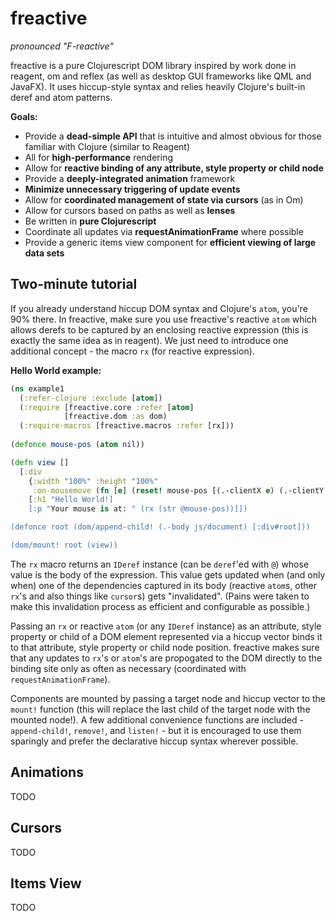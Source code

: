 # freactive
*pronounced "F-reactive"*

freactive is a pure Clojurescript DOM library inspired by work done in reagent, om and reflex (as well as desktop GUI frameworks like QML and JavaFX). It uses hiccup-style syntax and relies heavily Clojure's built-in deref and atom patterns.

**Goals:**
* Provide a **dead-simple API** that is intuitive and almost obvious for those familiar with Clojure (similar to Reagent)
* All for **high-performance** rendering
* Allow for **reactive binding of any attribute, style property or child node**
* Provide a **deeply-integrated animation** framework
* **Minimize unnecessary triggering of update events**
* Allow for **coordinated management of state via cursors** (as in Om)
* Allow for cursors based on paths as well as **lenses**
* Be written in **pure Clojurescript**
* Coordinate all updates via **requestAnimationFrame** where possible
* Provide a generic items view component for **efficient viewing of large data sets**

## Two-minute tutorial

If you already understand hiccup DOM syntax and Clojure's `atom`, you're 90% there. In freactive, make sure you use freactive's reactive `atom` which allows derefs to be captured by an enclosing reactive expression (this is exactly the same idea as in reagent). We just need to introduce one additional concept - the macro `rx` (for reactive expression).

**Hello World example:**

```clojure
(ns example1
  (:refer-clojure :exclude [atom])
  (:require [freactive.core :refer [atom]
            [freactive.dom :as dom)
  (:require-macros [freactive.macros :refer [rx]))
    
(defonce mouse-pos (atom nil))

(defn view []
  [:div
    {:width "100%" :height "100%"
     :on-mousemove (fn [e] (reset! mouse-pos [(.-clientX e) (.-clientY e)]))}
    [:h1 "Hello World!]
    [:p "Your mouse is at: " (rx (str @mouse-pos))]])

(defonce root (dom/append-child! (.-body js/document) [:div#root]))

(dom/mount! root (view))
```

The `rx` macro returns an `IDeref` instance (can be `deref`'ed with `@`) whose value is the body of the expression. This value gets updated when (and only when) one of the dependencies captured in its body (reactive `atom`s, other `rx`'s and also things like `cursor`s) gets "invalidated". (Pains were taken to make this invalidation process as efficient and configurable as possible.)

Passing an `rx` or reactive `atom` (or any `IDeref` instance) as an attribute, style property or child of a DOM element represented via a hiccup vector binds it to that attribute, style property or child node position. freactive makes sure that any updates to `rx`'s or `atom`'s are propogated to the DOM directly to the binding site only as often as necessary (coordinated with `requestAnimationFrame`).

Components are mounted by passing a target node and hiccup vector to the `mount!` function (this will replace the last child of the target node with the mounted node!). A few additional convenience functions are included - `append-child!`, `remove!`, and `listen!` - but it is encouraged to use them sparingly and prefer the declarative hiccup syntax wherever possible.

## Animations

TODO

## Cursors

TODO

## Items View

TODO



